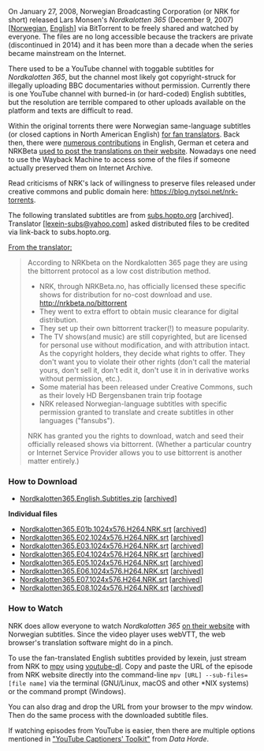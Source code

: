 On January 27, 2008, Norwegian Broadcasting Corporation (or NRK for short) released Lars Monsen's *Nordkalotten 365* (December 9, 2007) [[Norwegian](https://nrkbeta.no/2008/01/27/last-ned-lars-monsens-nordkalotten-365-gratis-og-i-full-kvalitet/), [English](https://nrkbeta.no/2008/01/29/norwegian-broadcasting-nrk-makes-popular-series-available-drm-free-via-bittorrent/)] via BitTorrent to be freely shared and watched by everyone. The files are no long accessible because the trackers are private (discontinued in 2014) and it has been more than a decade when the series became mainstream on the Internet. 

There used to be a YouTube channel with toggable subtitles for *Nordkalotten 365*, but the channel most likely got copyright-struck for illegally uploading BBC documentaries without permission. Currently there is one YouTube channel with burned-in (or hard-coded) English subtitles, but the resolution are terrible compared to other uploads available on the platform and texts are difficult to read.

Within the original torrents there were Norwegian same-language subtitles (or closed captions in North American English) [for fan translators](https://nrkbeta.no/2011/06/16/hurtigruten-eng/). Back then, there were [numerous contributions](https://nrkbeta.no/2010/08/11/the-future-of-public-service-broadcasting/) in English, German et cetera and NRKBeta [used to post the translations on their website](https://nrkbeta.no/2009/03/08/norwegian-broadcasting-corporation-sets-up-its-own-bittorrent-tracker/). Nowadays one need to use the Wayback Machine to access some of the files if someone actually preserved them on Internet Archive.

Read criticisms of NRK's lack of willingness to preserve files released under creative commons and public domain here: https://blog.nytsoi.net/nrk-torrents.

The following translated subtitles are from [subs.hopto.org](https://web.archive.org/web/20100211213940/http://subs.hopto.org:80/) [archived]. Translator [lexein-subs@yahoo.com] asked distributed files to be credited via link-back to subs.hopto.org.

[From the translator:](https://web.archive.org/web/20170108173641/http://www.vaellusnet.com/turinat/viewtopic.php?p=74862)
> According to NRKbeta on the Nordkalotten 365 page they are using the bittorrent protocol as a low cost distribution method.
> - NRK, through NRKBeta.no, has officially licensed these specific shows for distribution for no-cost download and use. http://nrkbeta.no/bittorrent
> - They went to extra effort to obtain music clearance for digital distribution.
> - They set up their own bittorrent tracker(!) to measure popularity.
> - The TV shows(and music) are still copyrighted, but are licensed for personal use without modification, and with attribution intact. As the copyright holders, they decide what rights to offer. They don't want you to violate their other rights (don't call the material yours, don't sell it, don't edit it, don't use it in in derivative works without permission, etc.).
> - Some material has been released under Creative Commons, such as their lovely HD Bergensbanen train trip footage
> - NRK released Norwegian-language subtitles with specific permission granted to translate and create subtitles in other languages ("fansubs").
>
> NRK has granted you the rights to download, watch and seed their officially released shows via bittorrent. (Whether a particular country or Internet Service Provider allows you to use bittorrent is another matter entirely.)

### How to Download
- [Nordkalotten365.English.Subtitles.zip](https://github.com/AccessibleCollective/Subtitle-Files/raw/main/Nordkalotten%20365/Nordkalotten365.English.Subtitles.zip) [[archived](https://web.archive.org/web/20100213074754fw_/http://home.earthlink.net/~axw/nrk-en/Nordkalotten365.English.Subtitles.zip)]

**Individual files**
- [Nordkalotten365.E01b.1024x576.H264.NRK.srt](https://github.com/AccessibleCollective/Subtitle-Files/raw/main/Nordkalotten%20365/Nordkalotten365.E01b.1024x576.H264.NRK.srt) [[archived](https://web.archive.org/web/20100213074754fw_/http://home.earthlink.net/~axw/nrk-en/Nordkalotten365.E01b.1024x576.H264.NRK.srt)]
- [Nordkalotten365.E02.1024x576.H264.NRK.srt](https://github.com/AccessibleCollective/Subtitle-Files/raw/main/Nordkalotten%20365/Nordkalotten365.E02.1024x576.H264.NRK.srt) [[archived](https://web.archive.org/web/20100213074754fw_/http://home.earthlink.net/~axw/nrk-en/Nordkalotten365.E02.1024x576.H264.NRK.srt)]
- [Nordkalotten365.E03.1024x576.H264.NRK.srt](https://github.com/AccessibleCollective/Subtitle-Files/raw/main/Nordkalotten%20365/Nordkalotten365.E03.1024x576.H264.NRK.srt) [[archived](https://web.archive.org/web/20100213074754fw_/http://home.earthlink.net/~axw/nrk-en/Nordkalotten365.E03.1024x576.H264.NRK.srt)]
- [Nordkalotten365.E04.1024x576.H264.NRK.srt](https://github.com/AccessibleCollective/Subtitle-Files/raw/main/Nordkalotten%20365/Nordkalotten365.E04.1024x576.H264.NRK.srt) [[archived](https://web.archive.org/web/20100213074754fw_/http://home.earthlink.net/~axw/nrk-en/Nordkalotten365.E04.1024x576.H264.NRK.srt)]
- [Nordkalotten365.E05.1024x576.H264.NRK.srt](https://github.com/AccessibleCollective/Subtitle-Files/raw/main/Nordkalotten%20365/Nordkalotten365.E05.1024x576.H264.NRK.srt) [[archived](https://web.archive.org/web/20100213074754fw_/http://home.earthlink.net/~axw/nrk-en/Nordkalotten365.E05.1024x576.H264.NRK.srt)]
- [Nordkalotten365.E06.1024x576.H264.NRK.srt](https://github.com/AccessibleCollective/Subtitle-Files/raw/main/Nordkalotten%20365/Nordkalotten365.E06.1024x576.H264.NRK.srt) [[archived](https://web.archive.org/web/20100213074754fw_/http://home.earthlink.net/~axw/nrk-en/Nordkalotten365.E06.1024x576.H264.NRK.srt)]
- [Nordkalotten365.E07.1024x576.H264.NRK.srt](https://github.com/AccessibleCollective/Subtitle-Files/raw/main/Nordkalotten%20365/Nordkalotten365.E07.1024x576.H264.NRK.srt) [[archived](https://web.archive.org/web/20100213074754fw_/http://home.earthlink.net/~axw/nrk-en/Nordkalotten365.E07.1024x576.H264.NRK.srt)]
- [Nordkalotten365.E08.1024x576.H264.NRK.srt](https://github.com/AccessibleCollective/Subtitle-Files/raw/main/Nordkalotten%20365/Nordkalotten365.E08.1024x576.H264.NRK.srt) [[archived](https://web.archive.org/web/20100213074754fw_/http://home.earthlink.net/~axw/nrk-en/Nordkalotten365.E08.1024x576.H264.NRK.srt)]

### How to Watch
NRK does allow everyone to watch *Nordkalotten 365* [on their website](https://tv.nrk.no/serie/et-aar-paa-tur-med-lars-monsen) with Norwegian subtitles. Since the video player uses webVTT, the web browser's translation software might do in a pinch.

To use the fan-translated English subtitles provided by lexein, just stream from NRK to [mpv](https://mpv.io/) using [youtube-dl](https://youtube-dl.org/). Copy and paste the URL of the episode from NRK website directly into the command-line `mpv [URL] --sub-files=[file name]` via the terminal (GNU/Linux, macOS and other *NIX systems) or the command prompt (Windows). 

You can also drag and drop the URL from your browser to the mpv window. Then do the same process with the downloaded subtitle files.

If watching episodes from YouTube is easier, then there are multiple options mentioned in ["YouTube Captioners' Toolkit"](https://datahorde.org/projects/the-youtube-captioners-toolkit/) from *Data Horde*.
